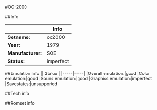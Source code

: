 #OC-2000

##Info

||Info|
|-----|-----|
|**Setname:**|oc2000
|**Year:**|1979
|**Manufacturer:**|SOE
|**Status:**|imperfect

##Emulation info
|| Status |
|-----|-----|
|Overall emulation:|good
|Color emulation:|good
|Sound emulation:|good
|Graphics emulation:|imperfect
|Savestates:|unsupported

##Tech info

##Romset info

<!--- START OF EDITED COMMENT DO NOT TOUCH TEXT ABOVE-->
